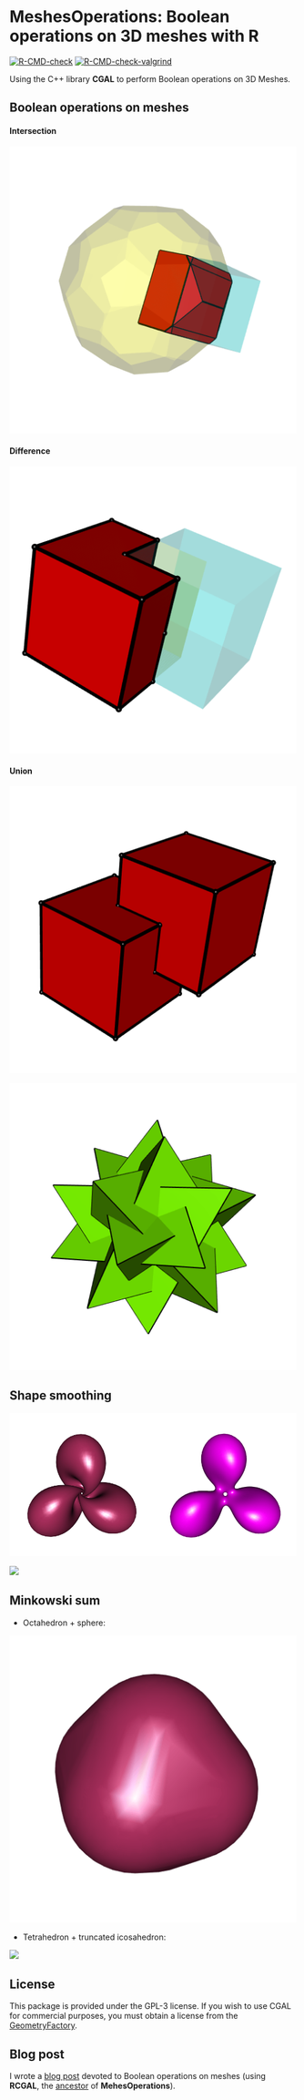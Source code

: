 # MeshesOperations: Boolean operations on 3D meshes with R

<!-- badges: start -->
[![R-CMD-check](https://github.com/stla/MeshesOperations/actions/workflows/R-CMD-check.yaml/badge.svg)](https://github.com/stla/MeshesOperations/actions/workflows/R-CMD-check.yaml)
[![R-CMD-check-valgrind](https://github.com/stla/MeshesOperations/actions/workflows/R-CMD-check-valgrind.yaml/badge.svg)](https://github.com/stla/MeshesOperations/actions/workflows/R-CMD-check-valgrind.yaml)
<!-- badges: end -->

Using the C++ library **CGAL** to perform Boolean operations on 3D Meshes.


## Boolean operations on meshes

#### Intersection

![](https://raw.githubusercontent.com/stla/MeshesOperations/master/inst/screenshots/Intersection.png)

#### Difference

![](https://raw.githubusercontent.com/stla/MeshesOperations/master/inst/screenshots/Difference.png)

#### Union

![](https://raw.githubusercontent.com/stla/MeshesOperations/master/inst/screenshots/Union.png)

![](https://raw.githubusercontent.com/stla/MeshesOperations/master/inst/screenshots/tetrahedraCompound.gif)


## Shape smoothing

![](https://raw.githubusercontent.com/stla/MeshesOperations/master/inst/screenshots/HopfTorusSmoothed.gif)

![](https://raw.githubusercontent.com/stla/MeshesOperations/master/inst/screenshots/StanfordBunnySmoothed.gif)


## Minkowski sum

- Octahedron + sphere:

![](https://raw.githubusercontent.com/stla/MeshesOperations/master/inst/screenshots/OctahedronPlusSphere.gif)

- Tetrahedron + truncated icosahedron:

![](https://raw.githubusercontent.com/stla/MeshesOperations/master/inst/screenshots/TetrahedronPlusTruncatedIcosahedron.gif)


## License

This package is provided under the GPL-3 license. If you wish to use CGAL for 
commercial purposes, you must obtain a license from the 
[GeometryFactory](https://geometryfactory.com).


## Blog post

I wrote a 
[blog post](https://laustep.github.io/stlahblog/posts/BooleanOpsOnMeshes.html)
devoted to Boolean operations on meshes (using **RCGAL**, the 
[ancestor](https://laustep.github.io/stlahblog/posts/splittingRCGAL.html) 
of **MehesOperations**).
